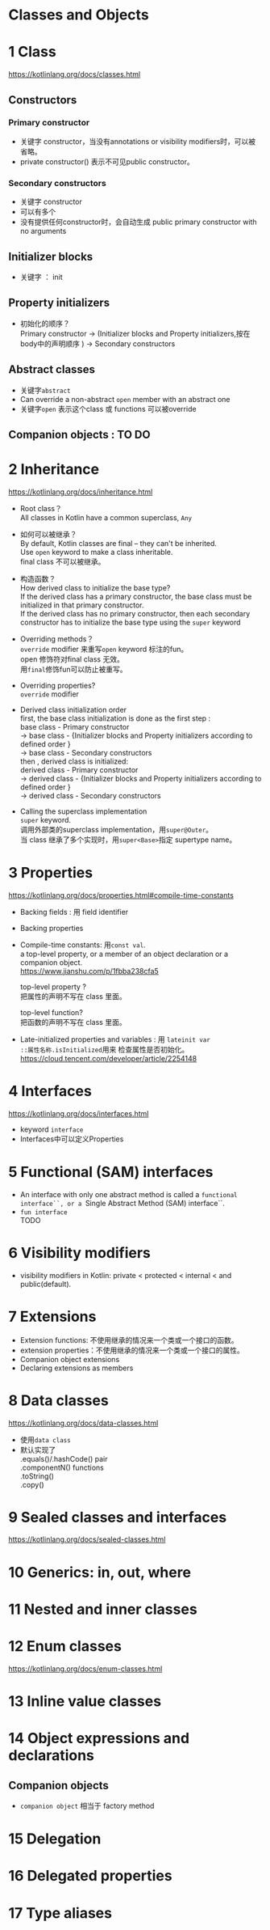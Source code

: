 # Classes and Objects


# 1 Class
https://kotlinlang.org/docs/classes.html 
## Constructors﻿

### Primary constructor  
- 关键字 constructor，当没有annotations or visibility modifiers时，可以被省略。 
- private constructor() 表示不可见public constructor。

### Secondary constructors
- 关键字 constructor
- 可以有多个
- 没有提供任何constructor时，会自动生成 public primary constructor with no arguments

## Initializer blocks
- 关键字 ： init

## Property initializers

- 初始化的顺序？    
Primary constructor -> (Initializer blocks and Property initializers,按在body中的声明顺序 ) ->  Secondary constructors


## Abstract classes
- 关键字`abstract`
- Can override a non-abstract `open` member with an abstract one
- 关键字`open` 表示这个class 或 functions 可以被override

## Companion objects : TO DO 

# 2 Inheritance
https://kotlinlang.org/docs/inheritance.html

- Root class？  
All classes in Kotlin have a common superclass, `Any`

- 如何可以被继承？  
  By default, Kotlin classes are final – they can't be inherited.    
  Use `open` keyword to make a class inheritable.      
  final class 不可以被继承。

- 构造函数？    
  How derived class to initialize the base type?    
If the derived class has a primary constructor, the base class must be initialized in that primary constructor.    
If the derived class has no primary constructor, then each secondary constructor has to initialize the base type using the `super` keyword  

- Overriding methods？  
 `override` modifier 来重写`open` keyword 标注的fun。    
open 修饰符对final class 无效。    
用`final`修饰fun可以防止被重写。    

- Overriding properties?  
`override` modifier  

- Derived class initialization order  
first, the base class initialization is done as the first step :   
base class - Primary constructor    
->  base class - {Initializer blocks and Property initializers according to  defined order }   
-> base class - Secondary constructors      
then , derived class is  initialized:  
derived class - Primary constructor  
-> derived class - {Initializer blocks and Property   initializers according to  defined order }  
-> derived class - Secondary constructors  

-  Calling the superclass implementation  
`super` keyword.    
调用外部类的superclass implementation，用`super@Outer`。    
当 class 继承了多个实现时，用`super<Base>`指定 supertype name。    

# 3 Properties
https://kotlinlang.org/docs/properties.html#compile-time-constants

- Backing fields : 用 field identifier  
- Backing properties  

- Compile-time constants: 用`const val`.   
a top-level property, or a member of an object declaration or a companion object.    
https://www.jianshu.com/p/1fbba238cfa5 

  top-level property ?    
  把属性的声明不写在 class 里面。    

  top-level function?   
  把函数的声明不写在 class 里面。  

- Late-initialized properties and variables : 用 `lateinit var`   
 `::属性名称.isInitialized`用来 检查属性是否初始化。
 https://cloud.tencent.com/developer/article/2254148     

# 4 Interfaces
https://kotlinlang.org/docs/interfaces.html 
- keyword `interface`
- Interfaces中可以定义Properties

# 5 Functional (SAM) interfaces
- An interface with only one abstract method is called a `functional interface``, or a `Single Abstract Method (SAM) interface``.   
- `fun interface`  
TODO

# 6 Visibility modifiers
- visibility modifiers in Kotlin: private < protected < internal < and public(default).


# 7 Extensions
- Extension functions: 不使用继承的情况来一个类或一个接口的函数。    
- extension properties：不使用继承的情况来一个类或一个接口的属性。    
- Companion object extensions
- Declaring extensions as members

# 8 Data classes  
https://kotlinlang.org/docs/data-classes.html

- 使用`data class`
- 默认实现了    
.equals()/.hashCode() pair    
.componentN() functions    
.toString()  
.copy()  

# 9 Sealed classes and interfaces
https://kotlinlang.org/docs/sealed-classes.html

# 10 Generics: in, out, where

# 11 Nested and inner classes

# 12 Enum classes
https://kotlinlang.org/docs/enum-classes.html



# 13 Inline value classes

# 14 Object expressions and declarations

## Companion objects
- `companion object` 相当于  factory method
# 15 Delegation
# 16 Delegated properties
# 17 Type aliases